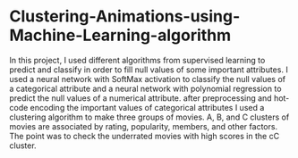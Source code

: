 # Clustering-Animations-using-Machine-Learning-algorithm
In this project, I used different algorithms from supervised learning to predict and classify in order to fill null values of some important attributes.
I used a neural network with SoftMax activation to classify the null values of a categorical attribute and a neural network with polynomial regression to predict the null values of a numerical attribute.
after preprocessing and hot-code encoding the important values of categorical attributes I used a clustering algorithm to make three groups of movies.
A, B, and C clusters of movies are associated by rating, popularity, members, and other factors.
The point was to check the underrated movies with high scores in the cC cluster.
